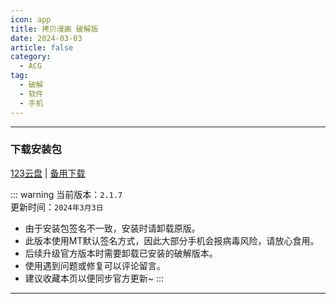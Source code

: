 ```yaml
---
icon: app
title: 拷贝漫画 破解版
date: 2024-03-03
article: false
category:
  - ACG
tag:
  - 破解
  - 软件
  - 手机
---
```


<!-- more -->

<!-- @include: ../docs/Crack.md{18-23} -->

---
### 下载安装包
[123云盘](https://www.123pan.com/s/4vaiVv-njxzH.html) | [备用下载](/apk/拷貝漫畫.apk)

::: warning 
当前版本：`2.1.7`  
更新时间：`2024年3月3日`
- 由于安装包签名不一致，安装时请卸载原版。  
- 此版本使用MT默认签名方式，因此大部分手机会报病毒风险，请放心食用。
- 后续升级官方版本时需要卸载已安装的破解版本。
- 使用遇到问题或修复可以评论留言。
- 建议收藏本页以便同步官方更新~
:::

---

<!-- @include: ../docs/Crack.md{25-} -->